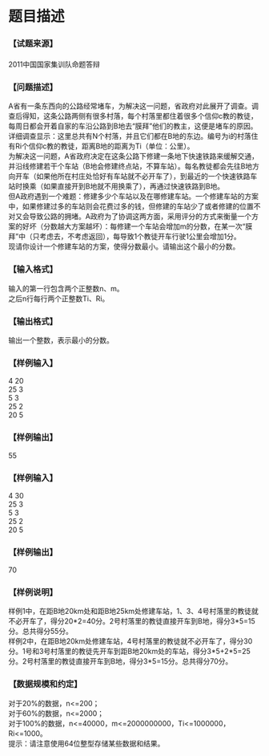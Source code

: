 # 题目描述


<div class="content">
<!--begin main-->
<!-- InstanceBeginEditable name="content" -->
<h3>
【试题来源】
</h3>
<div id="psrc" style="margin-top:20px;display:block;">
<div class="pdcont">
2011中国国家集训队命题答辩
</div>
</div>
<div id="pinputs" style="display:none;">
<div class="pdsec">
输入数据
</div>
<div class="pdcont">
<span class="notice"> 这是一道提交答案的试题，下面给出了该题的输入数据：</span> 
</div>
<div id="inputlist" class="pddata">
</div>
</div>
<div id="pcont1" style="margin-top:20px;display:block;">
<h3>
【问题描述】
</h3>
<div class="pdcont">
A省有一条东西向的公路经常堵车，为解决这一问题，省政府对此展开了调查。调查后得知，这条公路两侧有很多村落，每个村落里都住着很多个信仰c教的教徒，每周日都会开着自家的车沿公路到B地去“膜拜”他们的教主，这便是堵车的原因。详细调查显示：这里总共有N个村落，并且它们都在B地的东边。编号为i的村落住有Ri个信仰c教的教徒，距离B地的距离为Ti（单位：公里）。<br/>
为解决这一问题，A省政府决定在这条公路下修建一条地下快速铁路来缓解交通，并沿线修建若干个车站（B地会修建终点站，不算车站）。每名教徒都会先往B地方向开车（如果他所在村庄处恰好有车站就不必开车了），到最近的一个快速铁路车站时换乘（如果直接开到B地就不用换乘了），再通过快速铁路到B地。<br/>
但A政府遇到一个难题：修建多少个车站以及在哪修建车站。一个修建车站的方案中，如果修建过多的车站则会花费过多的钱，但修建的车站少了或者修建的位置不对又会导致公路的拥堵。A政府为了协调这两方面，采用评分的方式来衡量一个方案的好坏（分数越大方案越坏）：每修建一个车站会增加m的分数，在某一次“膜拜”中（只考虑去，不考虑返回），每导致1个教徒开车行驶1公里会增加1分。<br/>
现请你设计一个修建车站的方案，使得分数最小。请输出这个最小的分数。
</div>
<h3>
【输入格式】
</h3>
<div class="pdcont">
输入的第一行包含两个正整数n、m。<br/>
之后n行每行两个正整数Ti、Ri。
</div>
<h3>
【输出格式】
</h3>
<div class="pdcont">
输出一个整数，表示最小的分数。
</div>
<h3>
【样例输入】
</h3>
<div class="pddata">
4 20<br/>
25 3<br/>
5 3<br/>
25 2<br/>
20 5
</div>
<h3>
【样例输出】
</h3>
<div class="pddata">
55
</div>
<h3>
【样例输入】
</h3>
<div class="pddata">
4 30<br/>
25 3<br/>
5 3<br/>
25 2<br/>
20 5
</div>
<h3>
【样例输出】
</h3>
<div class="pddata">
70
</div>
<h3>
【样例说明】
</h3>
<div class="pdcont">
样例1中，在距B地20km处和距B地25km处修建车站，1、3、4号村落里的教徒就不必开车了，得分20*2=40分。2号村落里的教徒直接开车到B地，得分3*5=15分。总共得分55分。<br/>
样例2中，在距B地20km处修建车站，4号村落里的教徒就不必开车了，得分30分。1号和3号村落里的教徒先开车到距B地20km处的车站，得分3*5+2*5=25分。2号村落里的教徒直接开车到B地，得分3*5=15分。总共得分70分。
</div>
<h3>
【数据规模和约定】
</h3>
<div class="pdcont">
对于20%的数据，n&lt;=200；<br/>
对于60%的数据，n&lt;=2000；<br/>
对于100%的数据，n&lt;=40000，m&lt;=2000000000，Ti&lt;=1000000，Ri&lt;=1000。<br/>
提示：请注意使用64位整型存储某些数据和结果。
</div>
</div>
<script type="text/javascript">
var viewType = "f";
_codeLines = document.createElement("OL");
e("pcode").appendChild(_codeLines);
function getGPID() {
	return "A1251";
}
var gpid = getGPID();
function getProbTitle() {
	return "设计铁路(钱桥)";
}
function getProbType() {
	return "DEFAULT";
}
function getProbContent() { return e("pcont1").innerHTML; }
function getSrc() {
	return "2011中国国家集训队命题答辩";
}
function getCode() {
	return "";
}
function getLangs() {
	return "CPP,C0X,VC9,C,JAVA,PAS,CS";
}
function getInDataCount() {
	return "0";
}
function getSubinter() {
	var inter = "0";
	var iint = parseInt(""+inter);
	if (!(iint>0))
		return 0;
	return iint;
}
function getRemain() {
	var remain = "0";
	var iremain = parseInt(""+remain);
	if (!(iremain>0))
		return 0;
	return iremain;
}
function initProb()
{
	if (getSrc() && getSrc()!="")
		e("psrc").style.display = "block";
	var cod = getCode();
	if (cod && cod.indexOf("@你的代码")>=0)
	{
		e("pcodesu").style.display = "block";
		port_fc(cod, addline);
	}
	if (getSubinter()>0)
	{
		var rem = getRemain();
		var intervalVar;
		var startT = new Date().getTime();
		function setSubInt()
		{
			var passT = Math.floor((new Date().getTime() - startT) / 1000);
			var crem = rem - passT;
			var minu = Math.floor(crem/60); var sec = crem - minu*60;
			var subTxt = "";
			if (crem<=0) subTxt = "<span class="gcolor">现在可以提交</span>";
			else
				subTxt = "<span class="rcolor">还剩" + (minu>0?minu+"分":"") + sec + "秒</span>";
			var html = "代码提交间隔：<span class="uline">" + getSubinter() + "分钟(" + subTxt + ")</span> &nbsp; ";
			e("subinterdiv").innerHTML = html;
			if (crem <= 0) { clearInterval(intervalVar); } } intervalVar = setInterval(setSubInt, 1000); setSubInt(); } if (getProbType()=="SUBMIT") { e("probtypediv").innerHTML = "<span class="uline">提交答案型</span> &nbsp; ";
		e("pinputs").style.display = "block";
		var inCnt = parseInt(getInDataCount());
		var _dlist = newT("UL", e("inputlist"));
		{
			var ca = newT("A", newT("LI", _dlist), "", "下载全部");
			ca.href = "###";
			ca.onclick = function() {
				portxd("/problem.Problem.dt", {cmd:"indata",gpid:"A1251",dataid:"all"},function(obj) {
					if (obj["ret"]+""=="1")
					{
						downloadByHandle(obj["handle"]);
					}
				});
			}
		}
		newT("br", _dlist);
		for (var i = 0; i < inCnt; ++i) { var ca = newT("A", newT("LI", _dlist), "", "input" + (i+1) + ".txt"); ca.dataId = i+1; ca.href = "###"; ca.onclick = function() { portxd("/problem.Problem.dt", {cmd:"indata",gpid:"A1251",dataid:this.dataId},function(obj) { if (obj["ret"]+""=="1") { downloadByHandle(obj["handle"]); } }); } } } } initProb(); function weiboShareClick() { var _w = 16 , _h = 16; var param = { url:location.href, type:'3', count:'', /**是否显示分享数，1显示(可选)*/ appkey:'1707773381', /**您申请的应用appkey,显示分享来源(可选)*/ title:"试题 "+getProbTitle(), /**分享的文字内容(可选，默认为所在页面的title)*/ pic:'http://www.tsinsen.com/images/tsinsen100.png', /**分享图片的路径(可选)*/ ralateUid:'', /**关联用户的UID，分享微博会@该用户(可选)*/ language:'zh_cn', /**设置语言，zh_cn|zh_tw(可选)*/ rnd:new Date().valueOf() } rrShareOnclick(param, "http://service.weibo.com/share/share.php"); } function qqShareClick() { var cont = removeHTML(getProbContent()); var param = { url:location.href, showcount:'0',/*是否显示分享总数,显示：'1'，不显示：'0' */ desc:'',/*默认分享理由(可选)*/ summary:cont,/*分享摘要(可选)*/ title:getProbTitle(),/*分享标题(可选)*/ site:'清橙网络自动评测系统',/*分享来源 如：腾讯网(可选)*/ pics:'http://www.tsinsen.com/images/tsinsen100.png', /*分享图片的路径(可选)*/ style:'203', width:22, height:22 }; rrShareOnclick(param, "http://sns.qzone.qq.com/cgi-bin/qzshare/cgi_qzshare_onekey"); } function renrenShareClick() { var cont = removeHTML(getProbContent()); var param = { resourceUrl : '', //分享的资源Url pic : 'http://www.tsinsen.com/images/tsinsen100.png', //分享的主题图片Url title :getProbTitle(), //分享的标题 description : cont //分享的详细描述 }; rrShareOnclick(param); } var lineNum = 0; function addline(st) { newT("LI", _codeLines, ((++lineNum)&1)?"odd":"even", st.replace("@你的代码", '<span class="Y">@你的代码</span>')); }
function OnUploadCompleted(ret, fn, msg)
{
	if (ret+""=="1")
	{
		setData("lastsubtype", "FILE");
		portxd("/test.SubmitCode.dt", {gpid:gpid,codefn:msg}, function(obj){
			if (""+obj["ret"]=="1")
			{
				window.location.href = "/AllSubmits.page?type=a";
			}
			else
			{
				alert(obj["msg"]);
				showSubmit();
			}
		});
	}
	else
	{
		alert(msg);
		showSubmit();
	}
}
function showSubmit()
{
	var cc = getCode();
	var canUseFile = (cc==null)||(cc=="");
	var isSubmit = (getProbType()=="SUBMIT");
	var canUsePaste = !isSubmit;
	var _langs;
	var _pop = createPopWin("提交代码", function(gdiv){
		var divS = newT("", gdiv, "vsp");
		var fdiv = newT("", gdiv);
		newT("", fdiv, "", '
<iframe id="dataupf" src="/CommonFileUpload.page" style="width:220px;height:40px;margin:0px;padding:0px;border:0px;">
</iframe>
');
		var div = newT("", gdiv);
		fdiv.style.display = "none";
		div.style.display = "block";
		function setDivS1()
		{
			if (!canUsePaste && canUseFile)
			{
				setDivS2()
				return ;
			}
			fdiv.style.display = "none";
			div.style.display = "block";
			divS.innerHTML = "";
			var l1 = newT("span", divS, "", "<b>* 粘贴代码提交</b>");
			if (canUseFile)
			{
				newT("span", divS, "", " &nbsp; &nbsp; &nbsp; ");
				var l2 = newT("a", divS, "", "上传文件提交");
				l2.href = "###";
				l2.onclick = function() {
					setDivS2();
				};
			}
		}
		function toLangDesc(lang)
		{
			if (lang=="CPP") return "C++ (MinGW g++ 4.7.2)";
			if (lang=="C") return "C (MinGW gcc 4.7.2)";
			if (lang=="C0X") return "C++0x (MinGW g++ 4.7.2 --std=c++0x)";
			if (lang=="VC9") return "VC (Microsoft Visual C++ 2008)";
			if (lang=="PAS") return "PAS (Free Pascal Compiler 2.4.0)";
			if (lang=="CS") return "C# (Microsoft .NET 3.5)";
			if (lang=="JAVA") return "Java (Java 1.7.0_15)";
			if (lang=="RUBY") return "Ruby (Ruby 1.8.6)";
			if (lang=="PERL") return "Perl (Perl v5.16.3)";
			if (lang=="PYTHON") return "Python (Python 3.3.0)";
			if (lang=="PYTHON27") return "Python (Python 2.7.3)";
			if (lang=="PHP") return "PHP (PHP 5.4.13)";
			return lang;
		}
		function setDivS2()
		{
			if (canUsePaste && !canUseFile)
			{
				setDivS1()
				return ;
			}
			div.style.display = "none";
			fdiv.style.display = "block";
			divS.innerHTML = "";
			if (canUsePaste)
			{
				var l1 = newT("a", divS, "", "粘贴代码提交");
				l1.href = "###";
				l1.onclick = function() {
					setDivS1();
				};
				newT("span", divS, "", " &nbsp; &nbsp; &nbsp; ");
			}
			var l2 = newT("span", divS, "", "<b>* 上传文件提交</b>");
			if (isSubmit)
			{
				newT("", divS, "", "这是一道提交答案的试题，请将<b>output*.txt</b>打包在一起后提交。");
			}
		}
		var prevsubtype = getData("lastsubtype");
		if (prevsubtype == "FILE")
			setDivS2();
		else
			setDivS1();
		var _lang = newT(null, div, "smallsp", "语言选择：");
		_langs = newT("select", _lang);
		var langs = getLangs();
		var langss = langs.split(",");
		_langs.options.length = 0;
		for (la in langss)
			_langs.options.add(new Option(toLangDesc(langss[la]), langss[la]));
		try {
			var prevlang = getData("lastlang");
			if (prevlang)
			{
				for (var i = 0; i < _langs.options.length; i++) if (_langs.options[i].value == prevlang) _langs.options[i].selected = true; } } catch ( errx ) {}; var _code = newT(null, div, "code"); var _curcode = getCode() || ""; var lineNum = 0; if (_curcode && _curcode.indexOf("@你的代码")>=0)
		{
			var _scodeLines = newT("OL", _code);
			port_fc(_curcode, function(st){ newT("LI", _scodeLines, ((++lineNum)&1)?"odd":"even", st.replace("@你的代码", "<textarea name="code" id="code" class="code" style="height:200px;width:600px;"></textarea>")); });
		}
		else
			_code.innerHTML = "<textarea name="code" id="code" class="code" style="height:430px;width:660px;"></textarea>";
		var _btns = newT("", div, "btns");
		var _okBtn = createButton(_btns, "提交", function() {
			var vgpid = gpid;
			var vlang = _langs.value;
			var vcode = e("code").value;
			if (vcode=="")
			{
				alert("请输入要提交的程序。");
				_okBtn.enableClick();
				return true;
			}
			else
			{
				setData("lastsubtype", "CODE");
				portxd("/test.SubmitCode.dt", {gpid:vgpid,lang:vlang,code:vcode}, function(obj){
					setData("lastlang", vlang);
					if (""+obj["ret"]=="1")
					{
						window.location.href = "/AllSubmits.page?type=a";
					}
					else
					{
						alert(obj["msg"]);
						_okBtn.enableClick();
					}
				});
			}
			return false;
		});
		var _closeBtn = createButton(_btns, "关闭", function() { _pop.doHide(); });
	}, "", function(){}, 800);
}
function formatChange()
{
	if (viewType == "f")
	{
		viewType = "p";
		e("pcont1").style.display = "none";
		e("pcont2").style.display = "block";
		e('fcl').innerHTML = "查看格式化的试题";
	}
	else
	{
		viewType = "f";
		e("pcont2").style.display = "none";
		e("pcont1").style.display = "block";
		e('fcl').innerHTML = "查看未格式化的试题";
	}
}
function discussProblem() { location.href = "/Forum/Index.page?gpid=" + gpid; }
</script>
<!-- InstanceEndEditable -->
<!--end main-->
</div>
